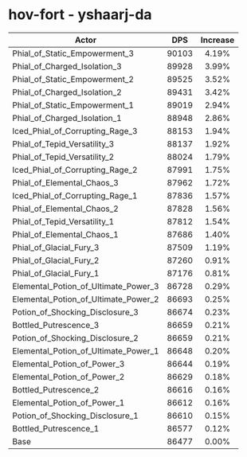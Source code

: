 # hov-fort - yshaarj-da
| Actor | DPS | Increase |
|---|:---:|:---:|
|Phial_of_Static_Empowerment_3|90103|4.19%|
|Phial_of_Charged_Isolation_3|89928|3.99%|
|Phial_of_Static_Empowerment_2|89525|3.52%|
|Phial_of_Charged_Isolation_2|89431|3.42%|
|Phial_of_Static_Empowerment_1|89019|2.94%|
|Phial_of_Charged_Isolation_1|88948|2.86%|
|Iced_Phial_of_Corrupting_Rage_3|88153|1.94%|
|Phial_of_Tepid_Versatility_3|88137|1.92%|
|Phial_of_Tepid_Versatility_2|88024|1.79%|
|Iced_Phial_of_Corrupting_Rage_2|87991|1.75%|
|Phial_of_Elemental_Chaos_3|87962|1.72%|
|Iced_Phial_of_Corrupting_Rage_1|87836|1.57%|
|Phial_of_Elemental_Chaos_2|87828|1.56%|
|Phial_of_Tepid_Versatility_1|87812|1.54%|
|Phial_of_Elemental_Chaos_1|87686|1.40%|
|Phial_of_Glacial_Fury_3|87509|1.19%|
|Phial_of_Glacial_Fury_2|87260|0.91%|
|Phial_of_Glacial_Fury_1|87176|0.81%|
|Elemental_Potion_of_Ultimate_Power_3|86728|0.29%|
|Elemental_Potion_of_Ultimate_Power_2|86693|0.25%|
|Potion_of_Shocking_Disclosure_3|86674|0.23%|
|Bottled_Putrescence_3|86659|0.21%|
|Potion_of_Shocking_Disclosure_2|86659|0.21%|
|Elemental_Potion_of_Ultimate_Power_1|86648|0.20%|
|Elemental_Potion_of_Power_3|86644|0.19%|
|Elemental_Potion_of_Power_2|86629|0.18%|
|Bottled_Putrescence_2|86616|0.16%|
|Elemental_Potion_of_Power_1|86612|0.16%|
|Potion_of_Shocking_Disclosure_1|86610|0.15%|
|Bottled_Putrescence_1|86577|0.12%|
|Base|86477|0.00%|
